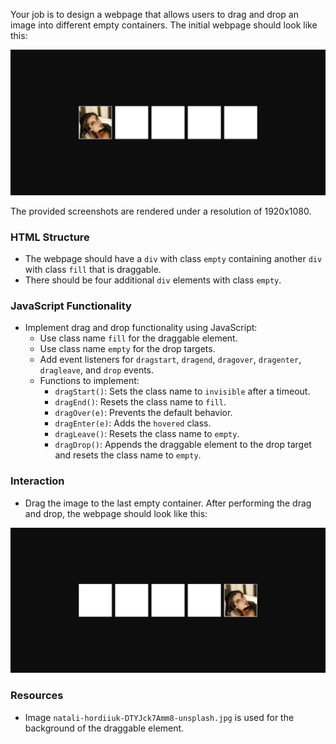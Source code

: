 
Your job is to design a webpage that allows users to drag and drop an image into different empty containers. The initial webpage should look like this:

![initial webpage](./_images/origin.png)

The provided screenshots are rendered under a resolution of 1920x1080.

### HTML Structure
- The webpage should have a `div` with class `empty` containing another `div` with class `fill` that is draggable.
- There should be four additional `div` elements with class `empty`.

### JavaScript Functionality
- Implement drag and drop functionality using JavaScript:
  - Use class name `fill` for the draggable element.
  - Use class name `empty` for the drop targets.
  - Add event listeners for `dragstart`, `dragend`, `dragover`, `dragenter`, `dragleave`, and `drop` events.
  - Functions to implement:
    - `dragStart()`: Sets the class name to `invisible` after a timeout.
    - `dragEnd()`: Resets the class name to `fill`.
    - `dragOver(e)`: Prevents the default behavior.
    - `dragEnter(e)`: Adds the `hovered` class.
    - `dragLeave()`: Resets the class name to `empty`.
    - `dragDrop()`: Appends the draggable element to the drop target and resets the class name to `empty`.

### Interaction
- Drag the image to the last empty container. After performing the drag and drop, the webpage should look like this:

![after drag and drop](./_images/after_drag_and_drop.png)

### Resources
- Image `natali-hordiiuk-DTYJck7Amm8-unsplash.jpg` is used for the background of the draggable element.
